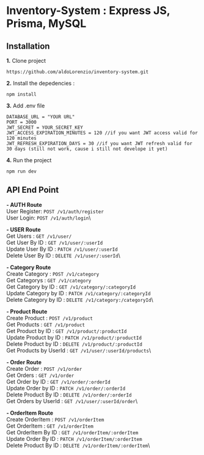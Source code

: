 # Inventory-System : Express JS, Prisma, MySQL

## Installation
**1.** Clone project
```
https://github.com/aldoLorenzio/inventory-system.git
```

**2.** Install the depedencies :
```
npm install
```

**3.** Add .env file 
```
DATABASE_URL = "YOUR URL"
PORT = 3000
JWT_SECRET = YOUR_SECRET_KEY
JWT_ACCESS_EXPIRATION_MINUTES = 120 //if you want JWT access valid for 120 minutes
JWT_REFRESH_EXPIRATION_DAYS = 30 //if you want JWT refresh valid for 30 days (still not work, cause i still not develope it yet)
```

**4.** Run the project
```
npm run dev
```



## API End Point
**- AUTH Route** \
User Register: `POST /v1/auth/register`\
User Login: `POST /v1/auth/login`\

**- USER Route** \
Get Users                    : `GET /v1/user/`\
Get User By ID               : `GET /v1/user/:userId`\
Update User By ID            : `PATCH /v1/user/:userId`\
Delete User By ID            : `DELETE /v1/user/:userId`\

**- Category Route** \
Create Category              : `POST /v1/category`\
Get Categorys                : `GET /v1/category`\
Get Category by ID           : `GET /v1/category/:categoryId`\
Update Category by ID        : `PATCH /v1/category/:categoryId`\
Delete Category by ID        : `DELETE /v1/category:/categoryId`\

**- Product Route**\
Create Product                : `POST /v1/product`\
Get Products                  : `GET /v1/product`\
Get Product by ID             : `GET /v1/product/:productId`\
Update Product by ID          : `PATCH /v1/product/:productId`\
Delete Product by ID          : `DELETE /v1/product/:productId`\
Get Products by UserId        : `GET /v1/user/:userId/products`\

**- Order Route**\
Create Order                  : `POST /v1/order`\
Get Orders                    : `GET /v1/order`\
Get Order by ID               : `GET /v1/order/:orderId`\
Update Order by ID            : `PATCH /v1/order/:orderId`\
Delete Product By ID          : `DELETE /v1/order/:orderId`\
Get Orders by UserId          : `GET /v1/user/:userId/order`\

**- OrderItem Route**\
Create OrderItem              : `POST /v1/orderItem`\
Get OrderItem                 : `GET /v1/orderItem`\
Get OrderItem By ID           : `GET /v1/orderItem/:orderItem`\
Update Order By ID            : `PATCH /v1/orderItem/:orderItem`\
Delete Product By ID          : `DELETE /v1/orderItem/:orderItem`\

